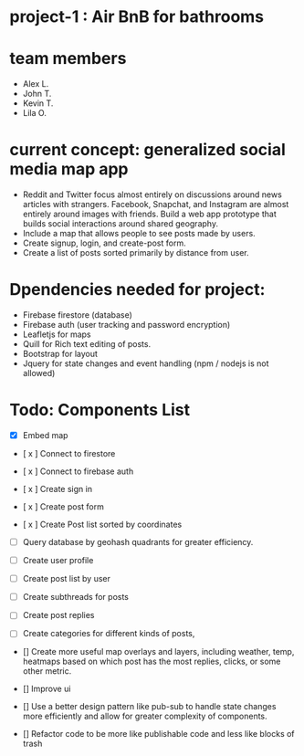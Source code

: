 
# project-1 : Air BnB for bathrooms


# team members
- Alex L.
- John T.
- Kevin T.
- Lila O.

# current concept: generalized social media map app
- Reddit and Twitter focus almost entirely on discussions around news articles with strangers.  Facebook, Snapchat, and Instagram are almost entirely around images with friends. Build a web app prototype that builds social interactions around shared geography.
- Include a map that allows people to see posts made by users. 
- Create signup, login, and create-post form.
- Create a list of posts sorted primarily by distance from user.

# Dpendencies needed for project:
- Firebase firestore (database)
- Firebase auth (user tracking and password encryption)
- Leafletjs for maps
- Quill for Rich text editing of posts.
- Bootstrap for layout
- Jquery for state changes and event handling (npm / nodejs is not allowed)


# Todo: Components List
- [x] Embed map

- [ x ] Connect to firestore

- [ x ] Connect to firebase auth

- [ x ] Create sign in

- [ x ] Create post form

- [ x ] Create Post list sorted by coordinates


- [ ] Query database by geohash quadrants for greater efficiency.

- [ ] Create user profile

- [ ] Create post list by user

- [ ] Create subthreads for posts

- [ ] Create post replies

- [ ] Create categories for different kinds of posts, 

- [] Create more useful map overlays and layers, including weather, temp, heatmaps based on which post has the most replies, clicks, or some other metric. 

- [] Improve ui

- [] Use a better design pattern like pub-sub to handle state changes more efficiently and allow for greater complexity of components.

- [] Refactor code to be more like publishable code and less like blocks of trash

